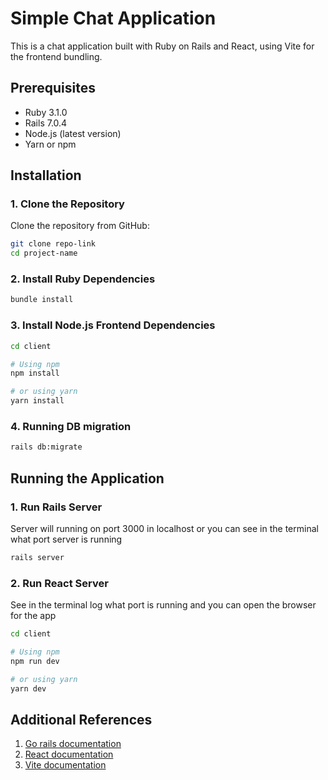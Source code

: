 # Simple Chat Application

This is a chat application built with Ruby on Rails and React, using Vite for the frontend bundling.

## Prerequisites

- Ruby 3.1.0
- Rails 7.0.4
- Node.js (latest version)
- Yarn or npm

## Installation

### 1. Clone the Repository
Clone the repository from GitHub:
```bash
git clone repo-link
cd project-name
```

### 2. Install Ruby Dependencies
```bash
bundle install
```

### 3. Install Node.js Frontend Dependencies
```bash
cd client
```
```bash
# Using npm
npm install

# or using yarn
yarn install
```

### 4. Running DB migration
```bash
rails db:migrate
```

## Running the Application

### 1.  Run Rails Server
Server will running on port 3000 in localhost or you can see in the terminal what port server is running
```bash
rails server
```

### 2. Run React Server
See in the terminal log what port is running and you can open the browser for the app
```bash
cd client

# Using npm
npm run dev

# or using yarn
yarn dev
```

## Additional References
1. [Go rails documentation](https://gorails.com/)
2. [React documentation](https://react.dev/)
3. [Vite documentation](https://vitejs.dev/)
